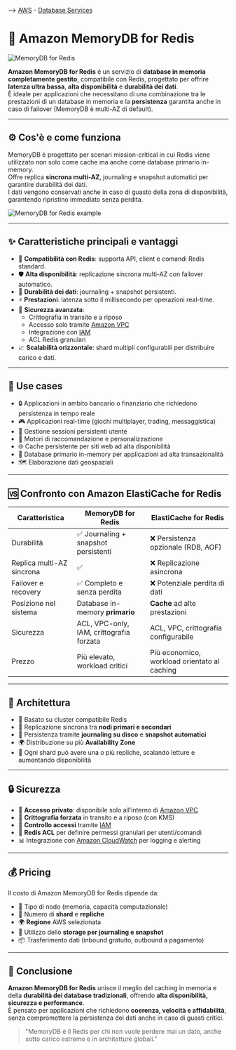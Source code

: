 --> [AWS](/00-Intro/AWS.md)  -  [Database Services](/04-Database-services/AWS-Databases.md)
# 🧠 Amazon MemoryDB for Redis

![MemoryDB for Redis](mem-db-for-redis-logo.webp)

**Amazon MemoryDB for Redis** è un servizio di **database in memoria completamente gestito**, compatibile con Redis, progettato per offrire **latenza ultra bassa**, **alta disponibilità** e **durabilità dei dati**.  
È ideale per applicazioni che necessitano di una combinazione tra le prestazioni di un database in memoria e la **persistenza** garantita anche in caso di failover (MemoryDB è multi-AZ di default). 

---

## ⚙️ Cos'è e come funziona

MemoryDB è progettato per scenari mission-critical in cui Redis viene utilizzato non solo come cache ma anche come database primario in-memory.  
Offre replica **sincrona multi-AZ**, journaling e snapshot automatici per garantire durabilità dei dati.  
I dati vengono conservati anche in caso di guasto della zona di disponibilità, garantendo ripristino immediato senza perdita.

![MemoryDB for Redis example](mem-db-for-redis.jpg)

---

## ✨ Caratteristiche principali e vantaggi

- 🔄 **Compatibilità con Redis**: supporta API, client e comandi Redis standard.
- 🛡️ **Alta disponibilità**: replicazione sincrona multi-AZ con failover automatico.
- 💾 **Durabilità dei dati**: journaling + snapshot persistenti.
- ⚡ **Prestazioni**: latenza sotto il millisecondo per operazioni real-time.
- 🔐 **Sicurezza avanzata**:
  - Crittografia in transito e a riposo
  - Accesso solo tramite [Amazon VPC](/03-CDN-e-Networking/Amazon-VPC.md)
  - Integrazione con [IAM](/09-Sicurezza-Compliance-Governance/Sicurezza/AWS-IAM.md)
  - ACL Redis granulari
- 📈 **Scalabilità orizzontale**: shard multipli configurabili per distribuire carico e dati.

---

## 💼 Use cases

- 🔒 Applicazioni in ambito bancario o finanziario che richiedono persistenza in tempo reale
- 🎮 Applicazioni real-time (giochi multiplayer, trading, messaggistica)
- 👤 Gestione sessioni persistenti utente
- 🧠 Motori di raccomandazione e personalizzazione
- 🌐 Cache persistente per siti web ad alta disponibilità
- 🧮 Database primario in-memory per applicazioni ad alta transazionalità
- 🗺️ Elaborazione dati geospaziali

---

## 🆚 Confronto con Amazon ElastiCache for Redis

| Caratteristica                  | **MemoryDB for Redis**                              | **ElastiCache for Redis**                            |
|---------------------------------|-----------------------------------------------------|------------------------------------------------------|
| Durabilità                      | ✅ Journaling + snapshot persistenti                | ❌ Persistenza opzionale (RDB, AOF)                  |
| Replica multi-AZ sincrona      | ✅                                                  | ❌ Replicazione asincrona                            |
| Failover e recovery             | ✅ Completo e senza perdita                         | ❌ Potenziale perdita di dati                        |
| Posizione nel sistema           | Database in-memory **primario**                    | **Cache** ad alte prestazioni                        |
| Sicurezza                       | ACL, VPC-only, IAM, crittografia forzata           | ACL, VPC, crittografia configurabile                |
| Prezzo                          | Più elevato, workload critici                      | Più economico, workload orientato al caching         |

---

## 🧱 Architettura

- 🧩 Basato su cluster compatibile Redis
- 🔁 Replicazione sincrona tra **nodi primari e secondari**
- 📜 Persistenza tramite **journaling su disco** e **snapshot automatici**
- 🌍 Distribuzione su più **Availability Zone**
- 🧠 Ogni shard può avere una o più repliche, scalando letture e aumentando disponibilità

---

## 🔒 Sicurezza

- 🔐 **Accesso privato**: disponibile solo all’interno di [Amazon VPC](/03-CDN-e-Networking/Amazon-VPC.md)
- 🔐 **Crittografia forzata** in transito e a riposo (con KMS)
- 👥 **Controllo accessi** tramite [IAM](/09-Sicurezza-Compliance-Governance/Sicurezza/AWS-IAM.md)
- 🧩 **Redis ACL** per definire permessi granulari per utenti/comandi
- 📊 Integrazione con [Amazon CloudWatch](/08-Auditing-Monitoring-Logging/Amazon-CloudWatch.md) per logging e alerting

---

## 💰 Pricing

Il costo di Amazon MemoryDB for Redis dipende da:

- 🧠 Tipo di nodo (memoria, capacità computazionale)
- 🔢 Numero di **shard** e **repliche**
- 🌍 **Regione** AWS selezionata
- 💾 Utilizzo dello **storage per journaling e snapshot**
- 📦 Trasferimento dati (inbound gratuito, outbound a pagamento)

---

## 📌 Conclusione

**Amazon MemoryDB for Redis** unisce il meglio del caching in memoria e della **durabilità dei database tradizionali**, offrendo **alta disponibilità, sicurezza e performance**.  
È pensato per applicazioni che richiedono **coerenza, velocità e affidabilità**, senza compromettere la persistenza dei dati anche in caso di guasti critici.

> "MemoryDB è il Redis per chi non vuole perdere mai un dato, anche sotto carico estremo e in architetture globali."
